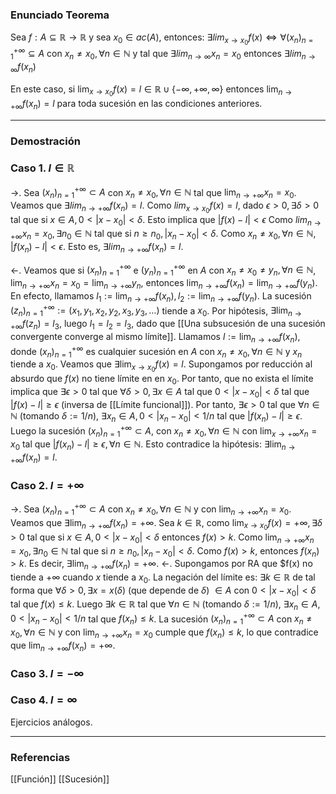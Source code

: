 ### Enunciado Teorema

Sea $f : A \subseteq \mathbb R \rightarrow \mathbb R$ y sea $x_0 \in ac(A)$, entonces: 
$\exists lim_{x \to x_0} f(x) \iff \forall (x_n)_{n=1}^{+\infty} \subseteq A$ con $x_n \not = x_0, \forall n \in \mathbb N$ y tal que $\exists lim_{n \to \infty} x_n = x_0$ entonces $\exists lim_{n \to \infty} f(x_n)$

En este caso, si $\lim_{x \to x_0} f(x) = l \in \mathbb R \cup \{- \infty, + \infty, \infty\}$ entonces $\lim_{n \to +\infty} f(x_n) = l$ para toda sucesión en las condiciones anteriores.

---
### Demostración

### Caso 1. $l \in \mathbb R$
$\rightarrow$. Sea $(x_n)_{n=1}^{+\infty} \subset A$ con $x_n \not = x_0, \forall n \in \mathbb N$ tal que $\lim_{n \to + \infty} x_n = x_0$. Veamos que $\exists lim_{n \to +\infty} f(x_n) = l$. Como $lim_{x \to x_0} f(x) = l$, dado $\epsilon > 0, \exists \delta > 0$ tal que si $x \in A, 0 < |x-x_0| < \delta$. Esto implica que $|f(x) - l| < \epsilon$
Como $lim_{n \to +\infty} x_n = x_0, \exists n_0 \in \mathbb N$ tal que si $n \ge n_0, |x_n - x_0| < \delta$. Como $x_n \not = x_0, \forall n \in \mathbb N$, $|f(x_n) - l| < \epsilon$. Esto es, $\exists lim_{n \to +\infty} f(x_n) = l$.

$\leftarrow$. Veamos que si $(x_n)_{n=1}^{+\infty}$ e $(y_n)_{n=1}^{+\infty}$ en $A$ con $x_n \not = x_0 \not = y_n, \forall n \in \mathbb N$, $\lim_{n \to +\infty} x_n = x_0 = \lim_{n \to +\infty} y_n$, entonces $\lim_{n \to +\infty} f(x_n) = \lim_{n \to +\infty} f(y_n)$. En efecto, llamamos $l_1 := \lim_{n \to +\infty} f(x_n), l_2:=\lim_{n \to +\infty} f(y_n)$. La sucesión $(z_n)^{+\infty}_{n=1} := (x_1, y_1, x_2, y_2, x_3, y_3, \dots)$ tiende a $x_0$. Por hipótesis, $\exists \lim_{n \to +\infty} f(z_n) = l_3$, luego $l_1 = l_2 = l_3$, dado que [[Una subsucesión de una sucesión convergente converge al mismo límite]].
Llamamos $l := \lim_{n \to +\infty} f(x_n)$, donde $(x_n)_{n=1}^{+\infty}$ es cualquier sucesión en $A$ con $x_n \not = x_0, \forall n \in \mathbb N$ y $x_n$ tiende a $x_0$. Veamos que $\exists \lim_{x \to x_0} f(x) = l$.
Supongamos por reducción al absurdo que $f(x)$ no tiene límite en en $x_0$. Por tanto, que no exista el límite implica que $\exists \epsilon > 0$ tal que $\forall \delta > 0, \exists x \in A$ tal que $0 < |x-x_0| < \delta$ tal que $|f(x) - l| \ge \epsilon$ (inversa de [[Límite funcional]]). Por tanto, $\exists \epsilon > 0$ tal que $\forall n \in \mathbb N$ (tomando $\delta := 1/n$), $\exists x_n \in A, 0 < |x_n - x_0| < 1/n$ tal que $|f(x_n) - l| \ge \epsilon$. Luego la sucesión $(x_n)_{n=1}^{+\infty} \subset A$, con $x_n \not = x_0, \forall n \in \mathbb N$ con $\lim_{x \to +\infty} x_n = x_0$ tal que $|f(x_n) - l| \ge \epsilon, \forall n \in \mathbb N$. Esto contradice la hipótesis: $\exists \lim_{n \to +\infty} f(x_n) = l$.

### Caso 2. $l = +\infty$
$\rightarrow$. Sea $(x_n)_{n=1}^{+\infty} \subset A$ con $x_n \not = x_0, \forall n \in \mathbb N$ y con $\lim_{n \to +\infty} x_n = x_0$. Veamos que $\exists \lim_{n \to +\infty} f(x_n) = +\infty$. Sea $k \in \mathbb R$, como $\lim_{x \to x_0} f(x) = +\infty, \exists \delta > 0$ tal que si $x \in A, 0 < |x-x_0| < \delta$ entonces $f(x) > k$.
Como $\lim_{n \to +\infty} x_n = x_0, \exists n_0 \in \mathbb N$ tal que si $n \ge n_0, |x_n - x_0| < \delta$. Como $f(x) > k$, entonces $f(x_n) > k$. Es decir, $\exists \lim_{n \to +\infty} f(x_n) = +\infty$.
$\leftarrow$. Supongamos por RA que $f(x) no tiende a $+\infty$ cuando $x$ tiende a $x_0$. La negación del límite es: $\exists k \in \mathbb R$ de tal forma que $\forall \delta > 0, \exists x = x(\delta)$ (que depende de $\delta$) $\in A$ con $0 < |x-x_0| < \delta$ tal que $f(x) \le k$.
Luego $\exists k \in \mathbb R$ tal que $\forall n \in \mathbb N$ (tomando $\delta := 1/n$), $\exists x_n \in A, 0 < |x_n - x_0| < 1/n$ tal que $f(x_n) \le k$. La sucesión $(x_n)_{n=1}^{+\infty} \subset A$ con $x_n \not = x_0, \forall n \in \mathbb N$ y con $\lim_{n \to +\infty} x_n = x_0$ cumple que $f(x_n) \le k$, lo que contradice que $\lim_{n \to +\infty} f(x_n) = +\infty$.

### Caso 3. $l = -\infty$
### Caso 4. $l = \infty$
Ejercicios análogos.


---
### Referencias

[[Función]]
[[Sucesión]]
